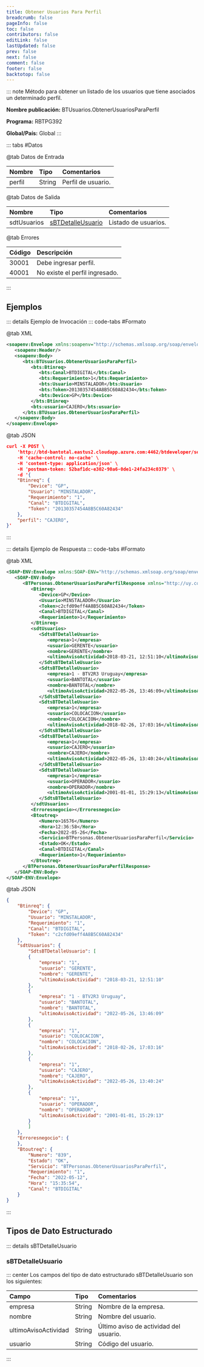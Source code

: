 ```yaml
---
title: Obtener Usuarios Para Perfil
breadcrumb: false
pageInfo: false
toc: false
contributors: false
editLink: false
lastUpdated: false
prev: false
next: false
comment: false
footer: false
backtotop: false
---
```


<!-- ABRE DATOS DEL MÉTODO -->
::: note Método para obtener un listado de los usuarios que tiene asociados un determinado perfil.

**Nombre publicación:** BTUsuarios.ObtenerUsuariosParaPerfil

**Programa:** RBTPG392

**Global/País:** Global
:::
<!-- CIERRA DATOS DEL MÉTODO -->

<!-- ABRE TABLA DE DATOS -->
::: tabs #Datos 

@tab Datos de Entrada

Nombre | Tipo | Comentarios
:--------- | :--------- | :---------
perfil | String | Perfil de usuario.

@tab Datos de Salida

Nombre | Tipo | Comentarios
:--------- | :----------- | :-----------
sdtUsuarios | [sBTDetalleUsuario](#sbtdetalleusuario) | Listado de usuarios.

@tab Errores

Código | Descripción
:--------- | :-----------
30001 | Debe ingresar perfil.
40001 | No existe el perfil ingresado.
::: 
<!-- CIERRA TABLA DE DATOS -->

## **Ejemplos**

<!-- ABRE EJEMPLO DE INVOCACIÓN -->
::: details Ejemplo de Invocación 
::: code-tabs #Formato

@tab XML
```xml
<soapenv:Envelope xmlns:soapenv="http://schemas.xmlsoap.org/soap/envelope/" xmlns:bts="http://uy.com.dlya.bantotal/BTSOA/">
   <soapenv:Header/>
   <soapenv:Body>
      <bts:BTUsuarios.ObtenerUsuariosParaPerfil>
         <bts:Btinreq>
            <bts:Canal>BTDIGITAL</bts:Canal>
            <bts:Requerimiento>1</bts:Requerimiento>
            <bts:Usuario>MINSTALADOR</bts:Usuario>
            <bts:Token>20130357454A8B5C60A82434</bts:Token>
            <bts:Device>GP</bts:Device>
         </bts:Btinreq>
         <bts:usuario>CAJERO</bts:usuario>
      </bts:BTUsuarios.ObtenerUsuariosParaPerfil>
   </soapenv:Body>
</soapenv:Envelope>
```

@tab JSON
```json
curl -X POST \
    'http://btd-bantotal.eastus2.cloudapp.azure.com:4462/btdeveloper/servlet/com.dlya.bantotal.odwsbt_BTUsuarios?ObtenerUsuariosParaPerfil' \
    -H 'cache-control: no-cache' \
    -H 'content-type: application/json' \
    -H 'postman-token: 52baf1dc-e302-90a6-0de1-24fa234c0379' \
    -d '{
    "Btinreq": {
        "Device": "GP",
        "Usuario": "MINSTALADOR",
        "Requerimiento": "1",
        "Canal": "BTDIGITAL",
        "Token": "20130357454A8B5C60A82434"
    },
    "perfil": "CAJERO",
}'
```
:::
<!-- CIERRA EJEMPLO DE INVOCACIÓN -->

<!-- ABRE EJEMPLO DE RESPUESTA -->
::: details Ejemplo de Respuesta 
::: code-tabs #Formato

@tab XML
```xml
<SOAP-ENV:Envelope xmlns:SOAP-ENV="http://schemas.xmlsoap.org/soap/envelope/" xmlns:xsd="http://www.w3.org/2001/XMLSchema" xmlns:SOAP-ENC="http://schemas.xmlsoap.org/soap/encoding/" xmlns:xsi="http://www.w3.org/2001/XMLSchema-instance">
   <SOAP-ENV:Body>
      <BTPersonas.ObtenerUsuariosParaPerfilResponse xmlns="http://uy.com.dlya.bantotal/BTSOA/">
         <Btinreq>
            <Device>GP</Device>
            <Usuario>MINSTALADOR</Usuario>
            <Token>c2cfd09eff4A8B5C60A82434</Token>
            <Canal>BTDIGITAL</Canal>
            <Requerimiento>1</Requerimiento>
         </Btinreq>
         <sdtUsuarios>
            <SdtsBTDetalleUsuario>
               <empresa>1</empresa>
               <usuario>GERENTE</usuario>
               <nombre>GERENTE</nombre>
               <ultimoAvisoActividad>2018-03-21, 12:51:10</ultimoAvisoActividad>
            </SdtsBTDetalleUsuario>
            <SdtsBTDetalleUsuario>
               <empresa>1 - BTV2R3 Uruguay</empresa>
               <usuario>BANTOTAL</usuario>
               <nombre>BANTOTAL</nombre>
               <ultimoAvisoActividad>2022-05-26, 13:46:09</ultimoAvisoActividad>
            </SdtsBTDetalleUsuario>
            <SdtsBTDetalleUsuario>
               <empresa>1</empresa>
               <usuario>COLOCACION</usuario>
               <nombre>COLOCACION</nombre>
               <ultimoAvisoActividad>2018-02-26, 17:03:16</ultimoAvisoActividad>
            </SdtsBTDetalleUsuario>
            <SdtsBTDetalleUsuario>
               <empresa>1</empresa>
               <usuario>CAJERO</usuario>
               <nombre>CAJERO</nombre>
               <ultimoAvisoActividad>2022-05-26, 13:40:24</ultimoAvisoActividad>
            </SdtsBTDetalleUsuario>
            <SdtsBTDetalleUsuario>
               <empresa>1</empresa>
               <usuario>OPERADOR</usuario>
               <nombre>OPERADOR</nombre>
               <ultimoAvisoActividad>2001-01-01, 15:29:13</ultimoAvisoActividad>
            </SdtsBTDetalleUsuario>
         </sdtUsuarios>
         <Erroresnegocio></Erroresnegocio>
         <Btoutreq>
            <Numero>16576</Numero>
            <Hora>12:36:58</Hora>
            <Fecha>2022-05-26</Fecha>
            <Servicio>BTPersonas.ObtenerUsuariosParaPerfil</Servicio>
            <Estado>OK</Estado>
            <Canal>BTDIGITAL</Canal>
            <Requerimiento>1</Requerimiento>
         </Btoutreq>
      </BTPersonas.ObtenerUsuariosParaPerfilResponse>
   </SOAP-ENV:Body>
</SOAP-ENV:Envelope>
```

@tab JSON
```json
{ 
    "Btinreq": { 
        "Device": "GP", 
        "Usuario": "MINSTALADOR", 
        "Requerimiento": "1", 
        "Canal": "BTDIGITAL", 
        "Token": "c2cfd09eff4A8B5C60A82434" 
    }, 
    "sdtUsuarios": { 
        "SdtsBTDetalleUsuario": [ 
        { 
            "empresa": "1", 
            "usuario": "GERENTE", 
            "nombre": "GERENTE", 
            "ultimoAvisoActividad": "2018-03-21, 12:51:10" 
        }, 
        { 
            "empresa": "1 - BTV2R3 Uruguay", 
            "usuario": "BANTOTAL", 
            "nombre": "BANTOTAL", 
            "ultimoAvisoActividad": "2022-05-26, 13:46:09" 
        }, 
        { 
            "empresa": "1", 
            "usuario": "COLOCACION", 
            "nombre": "COLOCACION", 
            "ultimoAvisoActividad": "2018-02-26, 17:03:16" 
        }, 
        { 
            "empresa": "1", 
            "usuario": "CAJERO", 
            "nombre": "CAJERO", 
            "ultimoAvisoActividad": "2022-05-26, 13:40:24" 
        }, 
        { 
            "empresa": "1", 
            "usuario": "OPERADOR", 
            "nombre": "OPERADOR", 
            "ultimoAvisoActividad": "2001-01-01, 15:29:13" 
        } 
        ] 
    }, 
    "Erroresnegocio": { 
    }, 
    "Btoutreq": { 
        "Numero": "839", 
        "Estado": "OK", 
        "Servicio": "BTPersonas.ObtenerUsuariosParaPerfil", 
        "Requerimiento": "1", 
        "Fecha": "2022-05-12", 
        "Hora": "15:35:54", 
        "Canal": "BTDIGITAL" 
    } 
}
```
:::
<!-- CIERRA EJEMPLO DE RESPUESTA -->

## **Tipos de Dato Estructurado**

<!-- ABRE SDT --> 
::: details sBTDetalleUsuario  

### sBTDetalleUsuario

::: center 
Los campos del tipo de dato estructurado sBTDetalleUsuario son los siguientes: 

Campo | Tipo | Comentarios 
:--------- | :----------- | :----------- 
empresa | String | Nombre de la empresa. 
nombre | String | Nombre del usuario. 
ultimoAvisoActividad | String | Último aviso de actividad del usuario.  
usuario | String | Código del usuario. 
:::
<!-- CIERRA SDT -->